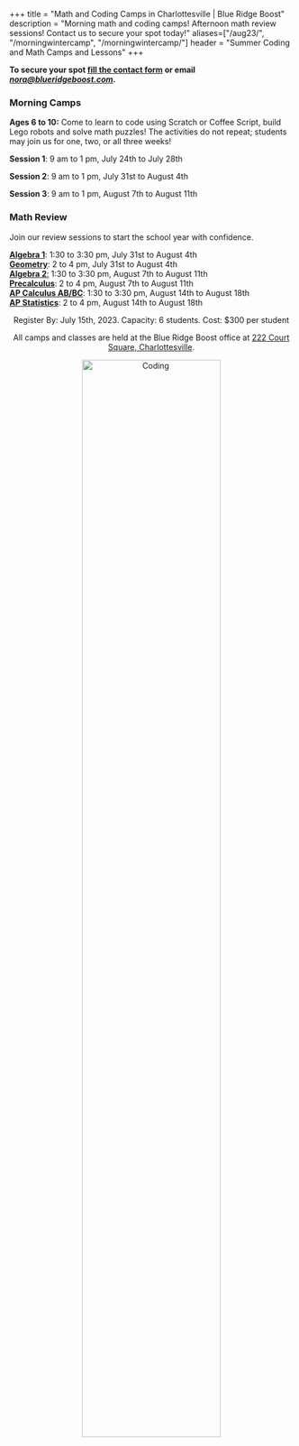 +++
title = "Math and Coding Camps in Charlottesville | Blue Ridge Boost"
description = "Morning math and coding camps! Afternoon math review sessions! Contact us to secure your spot today!"
aliases=["/aug23/", "/morningwintercamp", "/morningwintercamp/"]
header = "Summer Coding and Math Camps and Lessons"
+++

<p><b>
To secure your spot <a href="/contact/"> fill the contact form</a> or email  <a href="mailto:nora@blueridgeboost.com"><em>nora@blueridgeboost.com</em></a>.</b>
</p>


<div class="container">

<div class="row">

<!-- <p></p> -->


<div class="row">
<div class="col-sm-6" align="left">
<h3>Morning Camps</h3>

**Ages 6 to 10:** Come to learn to code using Scratch or Coffee Script, build Lego robots and solve math puzzles! The activities do not repeat; students may join us for one, two, or all three weeks!

**Session 1**: 9 am to 1 pm, July 24th to July 28th 

**Session 2**: 9 am to 1 pm, July 31st to August 4th 

**Session 3**: 9 am to 1 pm, August 7th to August 11th 

</div>


<div class="col-sm-6" align="left">
<h3>Math Review</h3>

Join our review sessions to start the school year with confidence. 

<a href="/tutor/math/algebra1"><b>Algebra 1</b></a>: 1:30 to 3:30 pm, July 31st to August 4th <br>
<a href="/tutor/math/geometry"><b>Geometry</b></a>: 2 to 4 pm, July 31st to August 4th <br>
<a href="/tutor/math/algebra2"><b>Algebra 2</b>:</a> 1:30 to 3:30 pm, August 7th to August 11th <br>
<a href="/tutor/math/precalculus"><b>Precalculus</b></a>: 2 to 4 pm, August 7th to August 11th <br> 
<a href="/tutor/math/ap-calculus"><b>AP Calculus AB/BC</b></a>: 1:30 to 3:30 pm, August 14th to August 18th <br>
<a href="/tutor/math/ap-statistics"><b>AP Statistics</b></a>: 2 to 4 pm, August 14th to August 18th
<p>

</p>

</div>

<p></p>



<div class="row">
<div class="col-md-9" align="center">

<p></p>
<div class="lightnote">
Register By: July 15th, 2023. Capacity: 6 students. Cost: $300 per student <br>

</div>

<p>

</p></p>


<div class="hanging">All camps and classes are held at the Blue Ridge Boost office at <a href="https://www.google.com/maps/place/222+Court+Square,+Charlottesville,+VA+22902/@38.0310664,-78.4791609,17z/data=!3m1!4b1!4m5!3m4!1s0x89b38627a3559ba7:0x8f9b07d311b4dd9b!8m2!3d38.0310622!4d-78.4769669">222 Court Square, Charlottesville</a>. </div>

<p></p>
<p>
<img src="/images/coding.png" width="70%" alt="Coding">
</div>
</div>

</div>
<p>
</p>



